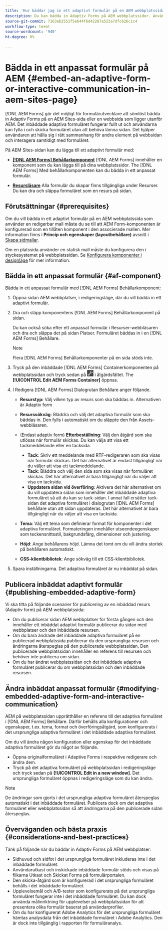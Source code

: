 ```yaml
---
title: 'Hur bäddar jag in ett adaptivt formulär på en AEM webbplatssida? '
description: Du kan bädda in Adaptiv Forms på AEM webbplatssidor. Användarna kan fylla i och skicka formulär utan att lämna webbplatsens sidor.
source-git-commit: 7163eb2551f5e644f6d42287a523a7dfc626c1c4
workflow-type: tm+mt
source-wordcount: '940'
ht-degree: 0%

---
```



# Bädda in ett anpassat formulär på AEM {#embed-an-adaptive-form-or-interactive-communication-in-aem-sites-page}

[!DNL AEM Forms] gör det möjligt för formulärutvecklare att sömlöst bädda in Adaptiv Forms på en AEM Sites-sida eller en webbsida som ligger utanför AEM. Det inbäddade adaptiva formuläret fungerar fullt ut och användarna kan fylla i och skicka formuläret utan att behöva lämna sidan. Det hjälper användaren att hålla sig i rätt sammanhang för andra element på webbsidan och interagera samtidigt med formuläret.

<!-- For information about embedding an Adaptive Form in an external web page, see [Embed Adaptive Form in external web page](/help/forms/using/embed-adaptive-form-external-web-page.md). -->

På AEM Sites-sidan kan du lägga till ett adaptivt formulär med:

* **[[!DNL AEM Forms] Behållarkomponent](#af-component)**
   [!DNL AEM Forms] innehåller en komponent som du kan lägga till på dina webbplatssidor. The [!DNL AEM Forms] Med behållarkomponenten kan du bädda in ett anpassat formulär.

* **[Resursläsare](/help/forms/using/embed-adaptive-form-aem-sites.md#asset-browser)**
Alla formulär du skapar finns tillgängliga under Resurser. Du kan dra och släppa formuläret som en resurs på sidan.

## Förutsättningar {#prerequisites}

Om du vill bädda in ett adaptivt formulär på en AEM webbplatssida som använder en redigerbar mall måste du se till att AEM Form-komponenten är konfigurerad som en tillåten komponent i den associerade mallen. Mer information finns i **Princip och egenskaper (layoutbehållare)** avsnitt i [Skapa sidmallar](/help/sites-authoring/templates.md).

Om en platssida använder en statisk mall måste du konfigurera den i styckesystemet på webbplatssidan. Se [Konfigurera komponenter i designläge](/help/sites-authoring/default-components-designmode.md) för mer information.

## Bädda in ett anpassat formulär  {#af-component}

Bädda in ett anpassat formulär med [!DNL AEM Forms] Behållarkomponent:

1. Öppna sidan AEM webbplatser, i redigeringsläge, där du vill bädda in ett adaptivt formulär.
1. Dra och släpp komponentens [!DNL AEM Forms] Behållarkomponent på sidan.

   Du kan också söka efter ett anpassat formulär i Resurser-webbläsaren och dra och släppa det på sidan Platser. Formuläret bäddas in i en [!DNL AEM Forms] Behållare.

   >[!NOTE]
   >
   >Flera [!DNL AEM Forms] Behållarkomponenter på en sida stöds inte.

1. Tryck på den inbäddade [!DNL AEM Forms] Containerkomponenten på webbplatssidan och tryck sedan på ![settings_icon](assets/settings_icon.png) i åtgärdsfältet. The **[!UICONTROL Edit AEM Forms Container]** öppnas.
1. I Redigera [!DNL AEM Forms] Dialogrutan Behållare anger följande.

   * **Resurstyp:** Välj vilken typ av resurs som ska bäddas in. Alternativen är Adaptiv form
   * **Resurssökväg**: Bläddra och välj det adaptiva formulär som ska bäddas in. Den fylls i automatiskt om du släppte den från Assets-webbläsaren.
   * (Endast adaptiv form) **Efterbeställning**: Välj den åtgärd som ska utlösas när formulär skickas. Du kan välja att visa ett tackmeddelande eller en tacksida.

      * **Tack**: Skriv ett meddelande med RTF-redigeraren som ska visas när formulär skickas. Det här alternativet är endast tillgängligt när du väljer att visa ett tackmeddelande.
      * **Tack**: Bläddra och välj den sida som ska visas när formuläret skickas. Det här alternativet är bara tillgängligt när du väljer att visa en tacksida.
      * **Uppdatera sidan vid överföring**: Aktivera det här alternativet om du vill uppdatera sidan som innehåller det inbäddade adaptiva formuläret så att du kan se tack-sidan. I annat fall ersätter tack-sidan det adaptiva formuläret i dialogrutan [!DNL AEM Forms] behållare utan att sidan uppdateras. Det här alternativet är bara tillgängligt när du väljer att visa en tacksida.
   * **Tema**: Välj ett tema som definierar format för komponenter i det adaptiva formuläret. Formateringen innehåller utseendeegenskaper som teckensnittsstil, bakgrundsfärg, dimensioner och justering.
   * **Höjd**: Ange behållarens höjd. Lämna det tomt om du vill ändra storlek på behållaren automatiskt.
   * **CSS-klientbibliotek**: Ange sökväg till ett CSS-klientbibliotek.


1. Spara inställningarna. Det adaptiva formuläret är nu inbäddat på sidan.

## Publicera inbäddat adaptivt formulär {#publishing-embedded-adaptive-form}

Vi ska titta på följande scenarier för publicering av en inbäddad resurs (Adaptiv form) på AEM webbplatssida:

* Om du publicerar sidan AEM webbplatser för första gången och den innehåller ett inbäddat adaptivt formulär publicerar du sidan med webbplatser och den inbäddade resursen.
* Om du bara ändrade det inbäddade adaptiva formuläret på en publicerad webbplatssida publicerar du den ursprungliga resursen och ändringarna återspeglas på den publicerade webbplatssidan. Den publicerade webbplatssidan innehåller en referens till resursen och behöver inte publicera om sidan.
* Om du har ändrat webbplatssidan och det inbäddade adaptiva formuläret publicerar du om webbplatssidan och den inbäddade resursen.

## Ändra inbäddat anpassat formulär {#modifying-embedded-adaptive-form-and-interactive-communication}

AEM på webbplatssidan upprätthåller en referens till det adaptiva formuläret i [!DNL AEM Forms] Behållare. Därför behålls alla konfigurationer och egenskaper, t.ex. tema, format och överföringsåtgärd, som konfigurerats i det ursprungliga adaptiva formuläret i det inbäddade adaptiva formuläret.

Om du vill ändra någon konfiguration eller egenskap för det inbäddade adaptiva formuläret gör du något av följande.

* Öppna originalformuläret i Adaptive Forms i respektive redigerare och ändra dem.
* Tryck på det adaptiva formuläret på webbplatssidan i redigeringsläge och tryck sedan på **[!UICONTROL Edit in a new window]**. Det ursprungliga formuläret öppnas i redigeringsläge som du kan ändra.

>[!NOTE]
>
>De ändringar som gjorts i det ursprungliga adaptiva formuläret återspeglas automatiskt i det inbäddade formuläret. Publicera dock om det adaptiva formuläret eller webbplatssidan så att ändringarna på den publicerade sidan återspeglas.

## Överväganden och bästa praxis {#considerations-and-best-practices}

Tänk på följande när du bäddar in Adaptiv Forms på AEM webbplatser:

* Sidhuvud och sidfot i det ursprungliga formuläret inkluderas inte i det inbäddade formuläret.
* Användarutkast och inskickade inbäddade formulär stöds och visas på flikarna Utkast och Skickat Forms på formulärportalen.
* Den skicka-åtgärd som är konfigurerad i det ursprungliga formuläret behålls i det inbäddade formuläret.
* Upplevelsemål och A/B-tester som konfigurerats på det ursprungliga formuläret fungerar inte i det inbäddade formuläret. Du kan dock använda målinriktning för upplevelser på webbplatssidan för att presentera olika formulär baserat på användarprofiler.
* Om du har konfigurerat Adobe Analytics för det ursprungliga formuläret hämtas analysdata från det inbäddade formuläret i Adobe Analytics. Den är dock inte tillgänglig i rapporten för formuläranalys.

